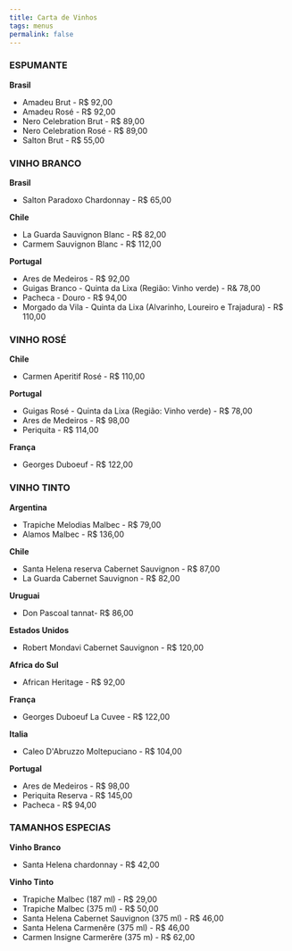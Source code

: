 ```yaml
---
title: Carta de Vinhos
tags: menus
permalink: false
---
```

### ESPUMANTE

**Brasil**

* Amadeu Brut - R$ 92,00
* Amadeu Rosé - R$ 92,00
* Nero Celebration Brut - R$ 89,00
* Nero Celebration Rosé - R$ 89,00
* Salton Brut - R$ 55,00

### VINHO BRANCO

**Brasil**

* Salton Paradoxo Chardonnay - R$ 65,00

**Chile**

* La Guarda Sauvignon Blanc - R$ 82,00
* Carmem Sauvignon Blanc - R$ 112,00

**Portugal**

* Ares de Medeiros - R$ 92,00
* Guigas Branco - Quinta da Lixa (Região: Vinho verde) - R& 78,00
* Pacheca - Douro - R$ 94,00
* Morgado da Vila - Quinta da Lixa (Alvarinho, Loureiro e Trajadura) - R$ 110,00

### VINHO ROSÉ

**Chile**

* Carmen Aperitif Rosé - R$ 110,00

**Portugal**

* Guigas Rosé - Quinta da Lixa (Região: Vinho verde) - R$ 78,00
* Ares de Medeiros - R$ 98,00
* Periquita - R$ 114,00

**França**

* Georges Duboeuf - R$ 122,00

### VINHO TINTO

**Argentina**

* Trapiche Melodias Malbec - R$ 79,00
* Alamos Malbec - R$ 136,00

**Chile**

* Santa Helena reserva Cabernet Sauvignon - R$ 87,00
* La Guarda Cabernet Sauvignon - R$ 82,00

**Uruguai**

* Don Pascoal tannat- R$ 86,00

**Estados Unidos**

* Robert Mondavi Cabernet Sauvignon - R$ 120,00

**Africa do Sul**

* African Heritage - R$ 92,00

**França**

* Georges Duboeuf La Cuvee - R$ 122,00

**Italia**

* Caleo D'Abruzzo Moltepuciano - R$ 104,00

**Portugal**

* Ares de Medeiros - R$ 98,00
* Periquita Reserva - R$ 145,00
* Pacheca - R$ 94,00

### TAMANHOS ESPECIAS

**Vinho Branco**

* Santa Helena chardonnay - R$ 42,00

**Vinho Tinto**

* Trapiche Malbec (187 ml) - R$ 29,00
* Trapiche Malbec (375 ml) - R$ 50,00
* Santa Helena Cabernet Sauvignon (375 ml) - R$ 46,00
* Santa Helena Carmenêre (375 ml) - R$ 46,00
* Carmen Insigne Carmerêre (375 m) - R$ 62,00